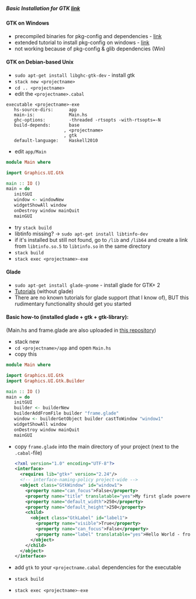 ##### Basic Installation for GTK [link](https://wiki.haskell.org/Gtk2Hs/Installation)

#### GTK on Windows

 * precompiled binaries for pkg-config and dependencies - [link](http://ftp.gnome.org/pub/gnome/binaries/win32/dependencies/)
 * extended tutorial to install pkg-config on windows - [link](http://stackoverflow.com/questions/1710922/how-to-install-pkg-config-in-windows)
 * not working because of pkg-config & glib dependencies (Win)

#### GTK on Debian-based Unix

 * `sudo apt-get install libghc-gtk-dev` - install gtk
 * `stack new <projectname>`
 * `cd .. <projectname>`
 * edit the `<projectname>.cabal`
 ```
 executable <projectname>-exe
    hs-source-dirs:      app
    main-is:             Main.hs
    ghc-options:         -threaded -rtsopts -with-rtsopts=-N
    build-depends:       base
                       , <projectname>
                       , gtk
    default-language:    Haskell2010
 ```
   * edit `app/Main`
  ```Haskell
  module Main where

  import Graphics.UI.Gtk

  main :: IO ()
  main = do
     initGUI
     window <- windowNew
     widgetShowAll window
     onDestroy window mainQuit
     mainGUI
  ```
  * try `stack build`
  * libtinfo missing? -> `sudo apt-get install libtinfo-dev`
  * if it's installed but still not found, go to `/lib` and `/lib64` and create a link from `libtinfo.so.5` to `libtinfo.so` in the same directory
  * `stack build`
  * `stack exec <projectname>-exe`

#### Glade

 * `sudo apt-get install glade-gnome` - install glade for GTK+ 2
 * [Tutorials](https://github.com/gtk2hs/gtk2hs/tree/master/docs/tutorial/Tutorial_Port/Example_Code) (without glade)
 * There are no known tutorials for glade support (that I know of), BUT this rudimentary functionality should get you started

#### Basic how-to (installed glade + gtk + gtk-library):

(Main.hs and frame.glade are also uploaded in [this repository](https://github.com/cirquit/ffp-lib/blob/master/gtk-examples))

 * stack new
 * `cd <projectname>/app` and open `Main.hs`
 * copy this
  ```Haskell
  module Main where

  import Graphics.UI.Gtk
  import Graphics.UI.Gtk.Builder

  main :: IO ()
  main = do
     initGUI
     builder <- builderNew
     builderAddFromFile builder "frame.glade"
     window <- builderGetObject builder castToWindow "window1"
     widgetShowAll window
     onDestroy window mainQuit
     mainGUI
  ```
 * copy `frame.glade` into the main directory of your project (next to the `.cabal`-file)

   ```XML
   <?xml version="1.0" encoding="UTF-8"?>
   <interface>
     <requires lib="gtk+" version="2.24"/>
     <!-- interface-naming-policy project-wide -->
     <object class="GtkWindow" id="window1">
       <property name="can_focus">False</property>
       <property name="title" translatable="yes">My first glade powered program</property>
       <property name="default_width">250</property>
       <property name="default_height">250</property>
       <child>
         <object class="GtkLabel" id="label1">
           <property name="visible">True</property>
           <property name="can_focus">False</property>
           <property name="label" translatable="yes">Hello World - from Glade!</property>
         </object>
       </child>
     </object>
   </interface>
   ```
 * add `gtk` to your `<projectname.cabal` dependencies for the executable
 * `stack build`
 * `stack exec <projectname>-exe`